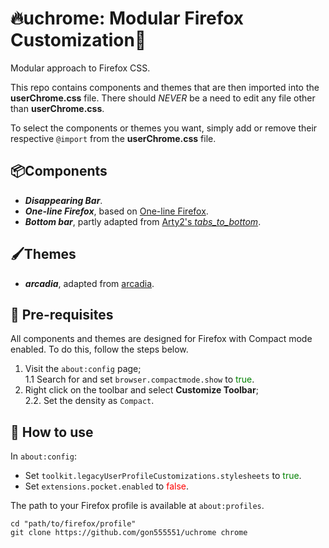 # 🔥uchrome: Modular Firefox Customization🦊

Modular approach to Firefox CSS.

This repo contains components and themes that are then imported into the **userChrome.css** file. There should *NEVER* be a need to edit any file other than **userChrome.css**.

To select the components or themes you want, simply add or remove their respective `@import` from the **userChrome.css** file.


## 📦Components
- ***Disappearing Bar***.  
- ***One-line Firefox***, based on [One-line Firefox](https://github.com/khuedoan/one-line-firefox).  
- ***Bottom bar***, partly adapted from [Arty2's *tabs_to_bottom*](https://github.com/Arty2/userstyles/blob/master/tabs_to_bottom.userchrome.css).


## 🖌️Themes
- ***arcadia***, adapted from [arcadia](https://github.com/tyrohellion/arcadia).


## 🎒 Pre-requisites

All components and themes are designed for Firefox with Compact mode enabled. To do this, follow the steps below.

1. Visit the `about:config` page;  
1.1 Search for and set `browser.compactmode.show` to <font color=green>true</font>.  
2. Right click on the toolbar and select **Customize Toolbar**;  
2.2. Set the density as `Compact`.


## 🔧 How to use

In ``about:config``:  
- Set ``toolkit.legacyUserProfileCustomizations.stylesheets`` to <font color=green>true</font>.
- Set ``extensions.pocket.enabled`` to <font color=red>false</font>.

The path to your Firefox profile is available at `about:profiles`.

```shell
cd "path/to/firefox/profile"
git clone https://github.com/gon555551/uchrome chrome
```
